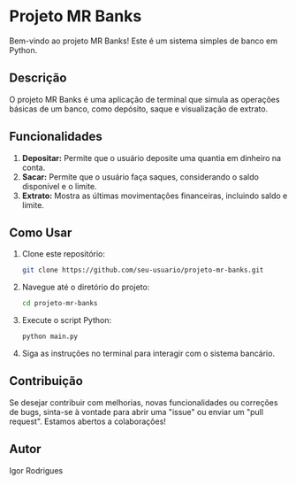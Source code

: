 # Projeto MR Banks

Bem-vindo ao projeto MR Banks! Este é um sistema simples de banco em Python.

## Descrição

O projeto MR Banks é uma aplicação de terminal que simula as operações básicas de um banco, como depósito, saque e visualização de extrato.

## Funcionalidades

1. **Depositar:** Permite que o usuário deposite uma quantia em dinheiro na conta.
2. **Sacar:** Permite que o usuário faça saques, considerando o saldo disponível e o limite.
3. **Extrato:** Mostra as últimas movimentações financeiras, incluindo saldo e limite.

## Como Usar

1. Clone este repositório:

    ```bash
    git clone https://github.com/seu-usuario/projeto-mr-banks.git
    ```

2. Navegue até o diretório do projeto:

    ```bash
    cd projeto-mr-banks
    ```

3. Execute o script Python:

    ```bash
    python main.py
    ```

4. Siga as instruções no terminal para interagir com o sistema bancário.

## Contribuição

Se desejar contribuir com melhorias, novas funcionalidades ou correções de bugs, sinta-se à vontade para abrir uma "issue" ou enviar um "pull request". Estamos abertos a colaborações!

## Autor

Igor Rodrigues

